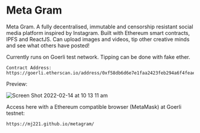 # Meta Gram
Meta Gram. A fully decentralised, immutable and censorship resistant social media platform inspired by Instagram. Built with Ethereum smart contracts, IPFS and ReactJS. Can upload images and videos, tip other creative minds and see what others have posted!

Currently runs on Goerli test network. Tipping can be done with fake ether. 

```
Contract Address: https://goerli.etherscan.io/address/0xf58db6d6e7e1faa2423feb294a6f4feaef8dffb2
```

Preview:

![Screen Shot 2022-02-14 at 10 13 11 am](https://user-images.githubusercontent.com/50122869/153782207-476c74a4-5455-4334-823d-26afddcdc5a6.png)


Access here with a Ethereum compatible browser (MetaMask) at Goerli testnet:
<br/>
```
https://mj221.github.io/metagram/
```
<br/>
